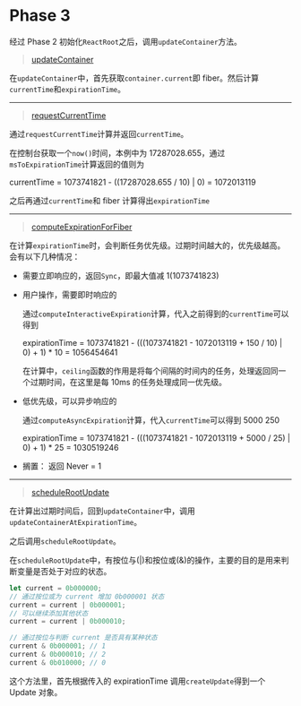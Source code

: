 # Phase 3

经过 Phase 2 初始化`ReactRoot`之后，调用`updateContainer`方法。

> [updateContainer](../ReactFiberReconciler.md#updateContainer)

在`updateContainer`中，首先获取`container.current`即 fiber。然后计算`currentTime`和`expirationTime`。

---

> [requestCurrentTime](../ReactFiberWorkLoop.md#requestCurrentTime)

通过`requestCurrentTime`计算并返回`currentTime`。

在控制台获取一个`now()`时间，本例中为 17287028.655，通过`msToExpirationTime`计算返回的值则为

currentTime = 1073741821 - ((17287028.655 / 10) | 0) = 1072013119

之后再通过`currentTime`和 fiber 计算得出`expirationTime`

---

> [computeExpirationForFiber](../ReactFiberWorkLoop.md#computeExpirationForFiber)

在计算`expirationTime`时，会判断任务优先级。过期时间越大的，优先级越高。会有以下几种情况：

- 需要立即响应的，返回`Sync`，即最大值减 1(1073741823)
- 用户操作，需要即时响应的

  通过`computeInteractiveExpiration`计算，代入之前得到的`currentTime`可以得到

  expirationTime = 1073741821 - (((1073741821 - 1072013119 + 150 / 10) | 0) + 1) \* 10 = 1056454641

  在计算中，`ceiling`函数的作用是将每个间隔的时间内的任务，处理返回同一个过期时间，在这里是每 10ms 的任务处理成同一优先级。

- 低优先级，可以异步响应的

  通过`computeAsyncExpiration`计算，代入`currentTime`可以得到 5000 250

  expirationTime = 1073741821 - (((1073741821 - 1072013119 + 5000 / 25) | 0) + 1) \* 25 = 1030519246

- 搁置： 返回 Never = 1

---

> [scheduleRootUpdate](../ReactFiberReconciler.md#scheduleRootUpdate)

在计算出过期时间后，回到`updateContainer`中，调用`updateContainerAtExpirationTime`。

之后调用`scheduleRootUpdate`。

在`scheduleRootUpdate`中，有按位与(|)和按位或(&)的操作，主要的目的是用来判断变量是否处于对应的状态。

```javascript
let current = 0b000000;
// 通过按位或为 current 增加 0b000001 状态
current = current | 0b000001;
// 可以继续添加其他状态
current = current | 0b000010;

// 通过按位与判断 current 是否具有某种状态
current & 0b000001; // 1
current & 0b000010; // 2
current & 0b010000; // 0
```

这个方法里，首先根据传入的 expirationTime 调用`createUpdate`得到一个 Update 对象。
